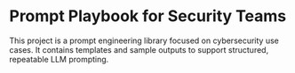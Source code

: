 # Prompt Playbook for Security Teams

This project is a prompt engineering library focused on cybersecurity use cases.
It contains templates and sample outputs to support structured, repeatable LLM prompting.
